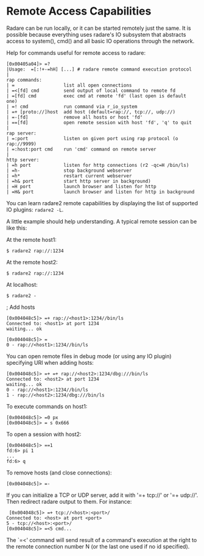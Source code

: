 # Remote Access Capabilities

Radare can be run locally, or it can be started remotely just the same. It is possible because everything uses radare's IO subsystem that abstracts access to system(), cmd() and all basic IO operations through the network.

Help for commands useful for remote access to radare:
    
    [0x00405a04]> =?
    |Usage:  =[:!+-=hH] [...] # radare remote command execution protocol
    | 
    rap commands:     
    | =                  list all open connections
    | =<[fd] cmd         send output of local command to remote fd
    | =[fd] cmd          exec cmd at remote 'fd' (last open is default one)
    | =! cmd             run command via r_io_system
    | =+ [proto://]host  add host (default=rap://, tcp://, udp://)
    | =-[fd]             remove all hosts or host 'fd'
    | ==[fd]             open remote session with host 'fd', 'q' to quit
    | 
    rap server:       
    | =:port             listen on given port using rap protocol (o rap://9999)
    | =:host:port cmd    run 'cmd' command on remote server
    | 
    http server:
    | =h port            listen for http connections (r2 -qc=H /bin/ls)
    | =h-                stop background webserver
    | =h*                restart current webserver
    | =h& port           start http server in background)
    | =H port            launch browser and listen for http
    | =H& port           launch browser and listen for http in background

You can learn radare2 remote capabilities by displaying the list of supported IO plugins: `radare2 -L`.

A little example should help understanding. A typical remote session can be like this:

At the remote host1:

    $ radare2 rap://:1234

At the remote host2:

    $ radare2 rap://:1234
    
At localhost:
    
    $ radare2 -

; Add hosts
   
    [0x004048c5]> =+ rap://<host1>:1234//bin/ls
    Connected to: <host1> at port 1234
    waiting... ok
    
    [0x004048c5]> =
    0 - rap://<host1>:1234//bin/ls

You can open remote files in debug mode (or using any IO plugin) specifying URI when adding hosts:

    [0x004048c5]> =+ =+ rap://<host2>:1234/dbg:///bin/ls
    Connected to: <host2> at port 1234
    waiting... ok
    0 - rap://<host1>:1234//bin/ls
    1 - rap://<host2>:1234/dbg:///bin/ls

To execute commands on host1:

    [0x004048c5]> =0 px
    [0x004048c5]> = s 0x666

To open a session with host2:

    [0x004048c5]> ==1
    fd:6> pi 1
    ...
    fd:6> q

To remove hosts (and close connections):
    
    [0x004048c5]> =-

If you can initialize a TCP or UDP server, add it with '=+ tcp://' or '=+ udp://'. Then redirect radare output to them. For instance:

     [0x004048c5]> =+ tcp://<host>:<port>/
    Connected to: <host> at port <port>
    5 - tcp://<host>:<port>/
    [0x004048c5]> =<5 cmd...
    
The `=<' command will send result of a command's execution at the right to the remote connection number N (or the last one used if no id specified).
